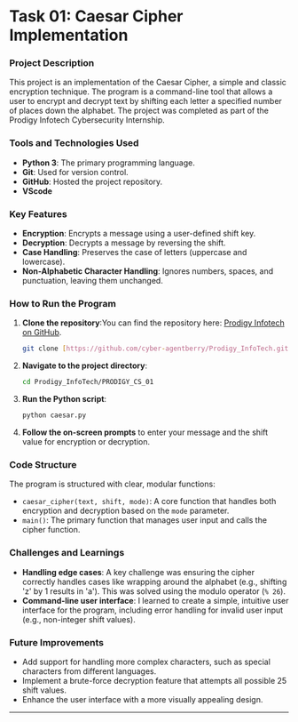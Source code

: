 # Task 01: Caesar Cipher Implementation

### Project Description
This project is an implementation of the Caesar Cipher, a simple and classic encryption technique. The program is a command-line tool that allows a user to encrypt and decrypt text by shifting each letter a specified number of places down the alphabet. The project was completed as part of the Prodigy Infotech Cybersecurity Internship.

### Tools and Technologies Used
* **Python 3**: The primary programming language.
* **Git**: Used for version control.
* **GitHub**: Hosted the project repository.
* **VScode**

### Key Features
* **Encryption**: Encrypts a message using a user-defined shift key.
* **Decryption**: Decrypts a message by reversing the shift.
* **Case Handling**: Preserves the case of letters (uppercase and lowercase).
* **Non-Alphabetic Character Handling**: Ignores numbers, spaces, and punctuation, leaving them unchanged.

### How to Run the Program
1.  **Clone the repository**:You can find the repository here: [Prodigy Infotech on GitHub](https://github.com/cyber-agentberry/Prodigy_InfoTech).
    ```bash
    git clone [https://github.com/cyber-agentberry/Prodigy_InfoTech.git](https://github.com/cyber-agentberry/Prodigy_InfoTech.git)
    ```
2.  **Navigate to the project directory**:
    ```bash
    cd Prodigy_InfoTech/PRODIGY_CS_01
    ```
3.  **Run the Python script**:
    ```bash
    python caesar.py
    ```
4.  **Follow the on-screen prompts** to enter your message and the shift value for encryption or decryption.

### Code Structure
The program is structured with clear, modular functions:
* `caesar_cipher(text, shift, mode)`: A core function that handles both encryption and decryption based on the `mode` parameter.
* `main()`: The primary function that manages user input and calls the cipher function.

### Challenges and Learnings
* **Handling edge cases**: A key challenge was ensuring the cipher correctly handles cases like wrapping around the alphabet (e.g., shifting 'z' by 1 results in 'a'). This was solved using the modulo operator (`% 26`).
* **Command-line user interface**: I learned to create a simple, intuitive user interface for the program, including error handling for invalid user input (e.g., non-integer shift values).

### Future Improvements
* Add support for handling more complex characters, such as special characters from different languages.
* Implement a brute-force decryption feature that attempts all possible 25 shift values.
* Enhance the user interface with a more visually appealing design.

---
